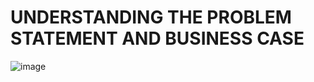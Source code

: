 # UNDERSTANDING THE PROBLEM STATEMENT AND BUSINESS CASE

![image](https://user-images.githubusercontent.com/34706028/144461096-e371d99d-f73a-4c85-ad7a-db03d7946a69.png)
